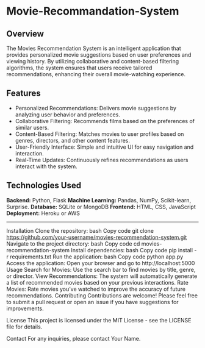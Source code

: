# Movie-Recommandation-System
## Overview
The Movies Recommendation System is an intelligent application that provides personalized movie suggestions based on user preferences and viewing history. By utilizing collaborative and content-based filtering algorithms, the system ensures that users receive tailored recommendations, enhancing their overall movie-watching experience.

## Features
- Personalized Recommendations: Delivers movie suggestions by analyzing user behavior and preferences.
- Collaborative Filtering: Recommends films based on the preferences of similar users.
- Content-Based Filtering: Matches movies to user profiles based on genres, directors, and other content features.
- User-Friendly Interface: Simple and intuitive UI for easy navigation and interaction.
- Real-Time Updates: Continuously refines recommendations as users interact with the system.
  
## Technologies Used
**Backend:** Python, Flask
**Machine Learning:** Pandas, NumPy, Scikit-learn, Surprise.
**Database:** SQLite or MongoDB
**Frontend:** HTML, CSS, JavaScript
**Deployment:** Heroku or AWS

---
Installation
Clone the repository:
bash
Copy code
git clone https://github.com/your-username/movies-recommendation-system.git
Navigate to the project directory:
bash
Copy code
cd movies-recommendation-system
Install dependencies:
bash
Copy code
pip install -r requirements.txt
Run the application:
bash
Copy code
python app.py
Access the application:
Open your browser and go to http://localhost:5000
Usage
Search for Movies: Use the search bar to find movies by title, genre, or director.
View Recommendations: The system will automatically generate a list of recommended movies based on your previous interactions.
Rate Movies: Rate movies you’ve watched to improve the accuracy of future recommendations.
Contributing
Contributions are welcome! Please feel free to submit a pull request or open an issue if you have suggestions for improvements.

License
This project is licensed under the MIT License - see the LICENSE file for details.

Contact
For any inquiries, please contact Your Name.
